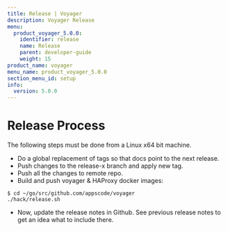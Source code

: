 ```yaml
---
title: Release | Voyager
description: Voyager Release
menu:
  product_voyager_5.0.0:
    identifier: release
    name: Release
    parent: developer-guide
    weight: 15
product_name: voyager
menu_name: product_voyager_5.0.0
section_menu_id: setup
info:
  version: 5.0.0
---
```


# Release Process

The following steps must be done from a Linux x64 bit machine.

- Do a global replacement of tags so that docs point to the next release.
- Push changes to the release-x branch and apply new tag.
- Push all the changes to remote repo.
- Build and push voyager & HAProxy docker images:

```console
$ cd ~/go/src/github.com/appscode/voyager
./hack/release.sh
```

- Now, update the release notes in Github. See previous release notes to get an idea what to include there.
